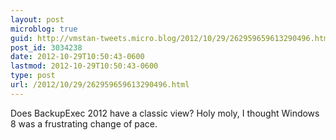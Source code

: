 ```yaml
---
layout: post
microblog: true
guid: http://vmstan-tweets.micro.blog/2012/10/29/262959659613290496.html
post_id: 3034238
date: 2012-10-29T10:50:43-0600
lastmod: 2012-10-29T10:50:43-0600
type: post
url: /2012/10/29/262959659613290496.html
---
```

Does BackupExec 2012 have a classic view? Holy moly, I thought Windows 8 was a frustrating change of pace.
